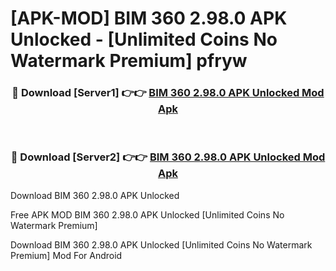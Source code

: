 # [APK-MOD] BIM 360 2.98.0 APK Unlocked - [Unlimited Coins No Watermark Premium] pfryw



<div align="center">
<h3>🔴 Download [Server1] 👉👉 <a href="https://momento.my/?title=BIM_360_2.98.0_APK_Unlocked">BIM 360 2.98.0 APK Unlocked Mod Apk</a></h3><br>

<h3>🔴 Download [Server2] 👉👉 <a href="https://momento.my/?title=BIM_360_2.98.0_APK_Unlocked">BIM 360 2.98.0 APK Unlocked Mod Apk</a></h3>
</div>



Download BIM 360 2.98.0 APK Unlocked 

Free APK MOD BIM 360 2.98.0 APK Unlocked [Unlimited Coins No Watermark Premium]

Download BIM 360 2.98.0 APK Unlocked [Unlimited Coins No Watermark Premium] Mod For Android
